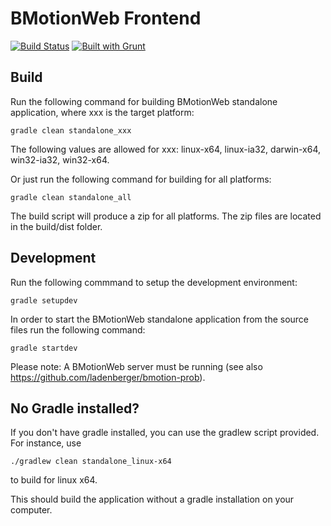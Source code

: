 # BMotionWeb Frontend

[![Build Status](https://travis-ci.org/ladenberger/bmotion-frontend.svg?branch=develop)](https://travis-ci.org/ladenberger/bmotion-frontend)
[![Built with Grunt](https://cdn.gruntjs.com/builtwith.png)](http://gruntjs.com/)

## Build

Run the following command for building BMotionWeb standalone application, where xxx is the target platform:

```
gradle clean standalone_xxx
```

The following values are allowed for xxx: linux-x64, linux-ia32, darwin-x64, win32-ia32, win32-x64.

Or just run the following command for building for all platforms:

```
gradle clean standalone_all
```

The build script will produce a zip for all platforms. The zip files are located in the build/dist folder.

## Development

Run the following commmand to setup the development environment:

```
gradle setupdev
```

In order to start the BMotionWeb standalone application from the source files run the following command:

```
gradle startdev
```

Please note: A BMotionWeb server must be running (see also https://github.com/ladenberger/bmotion-prob).

## No Gradle installed?

If you don't have gradle installed, you can use the gradlew script provided. For instance, use

```
./gradlew clean standalone_linux-x64
```

to build for linux x64.

This should build the application without a gradle installation on your computer.
